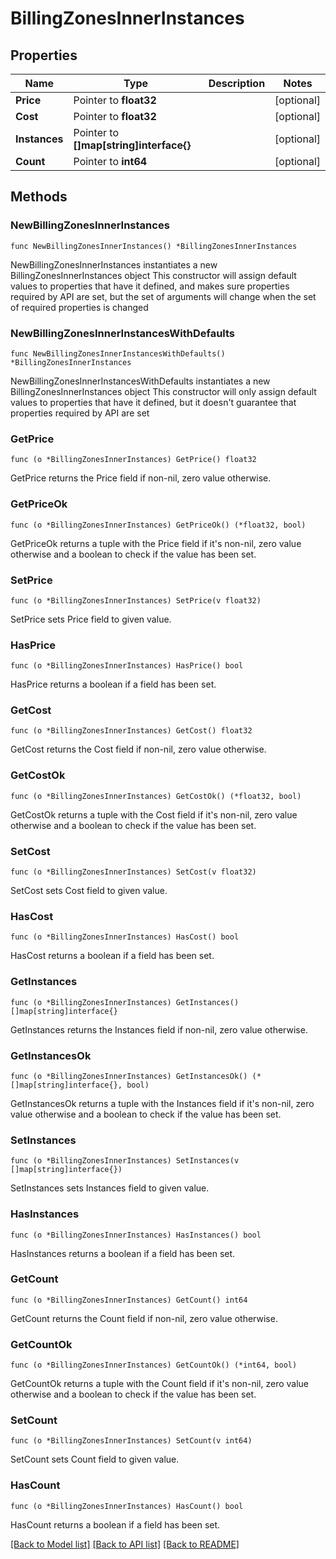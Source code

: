 # BillingZonesInnerInstances

## Properties

Name | Type | Description | Notes
------------ | ------------- | ------------- | -------------
**Price** | Pointer to **float32** |  | [optional] 
**Cost** | Pointer to **float32** |  | [optional] 
**Instances** | Pointer to **[]map[string]interface{}** |  | [optional] 
**Count** | Pointer to **int64** |  | [optional] 

## Methods

### NewBillingZonesInnerInstances

`func NewBillingZonesInnerInstances() *BillingZonesInnerInstances`

NewBillingZonesInnerInstances instantiates a new BillingZonesInnerInstances object
This constructor will assign default values to properties that have it defined,
and makes sure properties required by API are set, but the set of arguments
will change when the set of required properties is changed

### NewBillingZonesInnerInstancesWithDefaults

`func NewBillingZonesInnerInstancesWithDefaults() *BillingZonesInnerInstances`

NewBillingZonesInnerInstancesWithDefaults instantiates a new BillingZonesInnerInstances object
This constructor will only assign default values to properties that have it defined,
but it doesn't guarantee that properties required by API are set

### GetPrice

`func (o *BillingZonesInnerInstances) GetPrice() float32`

GetPrice returns the Price field if non-nil, zero value otherwise.

### GetPriceOk

`func (o *BillingZonesInnerInstances) GetPriceOk() (*float32, bool)`

GetPriceOk returns a tuple with the Price field if it's non-nil, zero value otherwise
and a boolean to check if the value has been set.

### SetPrice

`func (o *BillingZonesInnerInstances) SetPrice(v float32)`

SetPrice sets Price field to given value.

### HasPrice

`func (o *BillingZonesInnerInstances) HasPrice() bool`

HasPrice returns a boolean if a field has been set.

### GetCost

`func (o *BillingZonesInnerInstances) GetCost() float32`

GetCost returns the Cost field if non-nil, zero value otherwise.

### GetCostOk

`func (o *BillingZonesInnerInstances) GetCostOk() (*float32, bool)`

GetCostOk returns a tuple with the Cost field if it's non-nil, zero value otherwise
and a boolean to check if the value has been set.

### SetCost

`func (o *BillingZonesInnerInstances) SetCost(v float32)`

SetCost sets Cost field to given value.

### HasCost

`func (o *BillingZonesInnerInstances) HasCost() bool`

HasCost returns a boolean if a field has been set.

### GetInstances

`func (o *BillingZonesInnerInstances) GetInstances() []map[string]interface{}`

GetInstances returns the Instances field if non-nil, zero value otherwise.

### GetInstancesOk

`func (o *BillingZonesInnerInstances) GetInstancesOk() (*[]map[string]interface{}, bool)`

GetInstancesOk returns a tuple with the Instances field if it's non-nil, zero value otherwise
and a boolean to check if the value has been set.

### SetInstances

`func (o *BillingZonesInnerInstances) SetInstances(v []map[string]interface{})`

SetInstances sets Instances field to given value.

### HasInstances

`func (o *BillingZonesInnerInstances) HasInstances() bool`

HasInstances returns a boolean if a field has been set.

### GetCount

`func (o *BillingZonesInnerInstances) GetCount() int64`

GetCount returns the Count field if non-nil, zero value otherwise.

### GetCountOk

`func (o *BillingZonesInnerInstances) GetCountOk() (*int64, bool)`

GetCountOk returns a tuple with the Count field if it's non-nil, zero value otherwise
and a boolean to check if the value has been set.

### SetCount

`func (o *BillingZonesInnerInstances) SetCount(v int64)`

SetCount sets Count field to given value.

### HasCount

`func (o *BillingZonesInnerInstances) HasCount() bool`

HasCount returns a boolean if a field has been set.


[[Back to Model list]](../README.md#documentation-for-models) [[Back to API list]](../README.md#documentation-for-api-endpoints) [[Back to README]](../README.md)


